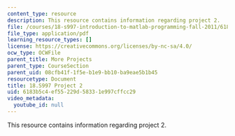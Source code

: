 ```yaml
---
content_type: resource
description: This resource contains information regarding project 2.
file: /courses/18-s997-introduction-to-matlab-programming-fall-2011/6183b5c4ef55229d58331e997cffcc29_MIT18_S997F11_Project_2.pdf
file_type: application/pdf
learning_resource_types: []
license: https://creativecommons.org/licenses/by-nc-sa/4.0/
ocw_type: OCWFile
parent_title: More Projects
parent_type: CourseSection
parent_uid: 08cfb41f-1f5e-b1e9-bb10-ba9eae5b1b45
resourcetype: Document
title: 18.S997 Project 2
uid: 6183b5c4-ef55-229d-5833-1e997cffcc29
video_metadata:
  youtube_id: null
---
```

This resource contains information regarding project 2.